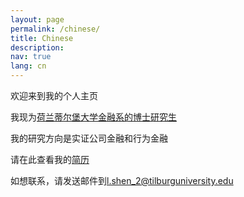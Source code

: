```yaml
---
layout: page
permalink: /chinese/
title: Chinese
description: 
nav: true
lang: cn
---
```


欢迎来到我的个人主页

我现为[荷兰蒂尔堡大学金融系的博士研究生](https://www.tilburguniversity.edu/about/schools/economics-and-management/organization/departments/finance)

我的研究方向是实证公司金融和行为金融

请在此查看我的[简历](https://lingboshen.github.io/assets/pdf/CV_LingboShen.pdf)

如想联系，请发送邮件到[l.shen_2@tilburguniversity.edu](mailto:l.shen_2@tilburguniversity.edu)
